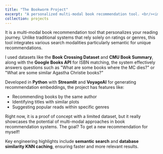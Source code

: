 ```yaml
---
title: "The Bookworm Project"
excerpt: "A personalized multi-modal book recommendation tool. <br/><img src='/images/Project_1_image.png'>"
collection: projects
---
```


It is a multi-modal book recommendation tool that personalizes your reading journey. Unlike traditional systems that rely solely on ratings or genres, this tool integrates various search modalities particularly semantic for unique recommendations.

I used datasets like the **Book Crossing Dataset** and **CMU Book Summary**, along with the **Google Books API** for ISBN matching, the system effectively answers questions such as "What are some books where the MC dies?" or "What are some similar Agastha Christie books?"

Developed in **Python** with **Streamlit** and **VoyageAI** for generating recommendation embeddings, the project has features like:

- Recommending books by the same author
- Identifying titles with similar plots
- Suggesting popular reads within specific genres

Right now, it is a proof of concept with a limited dataset, but it really showcases the potential of multi-modal approaches in book recommendation systems. The goal? To get a new recommendation for myself!

Key engineering highlights include **semantic search** and **database similarity KNN caching**, ensuring faster and more relevant results.
